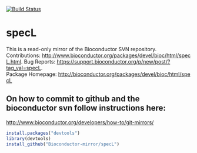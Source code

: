 
[![Build Status](https://travis-ci.org/fgcz/specL.svg?branch=master)](https://travis-ci.org/fgcz/specL)

# specL
This is a read-only mirror of the Bioconductor SVN repository. Contributions: http://www.bioconductor.org/packages/devel/bioc/html/specL.html. Bug Reports: https://support.bioconductor.org/p/new/post/?tag_val=specL. Package Homepage: http://bioconductor.org/packages/devel/bioc/html/specL


## On how to commit to github and the bioconductor svn follow instructions here:
http://www.bioconductor.org/developers/how-to/git-mirrors/

```r
install.packages("devtools")
library(devtools)
install_github("Bioconductor-mirror/specL")
```

